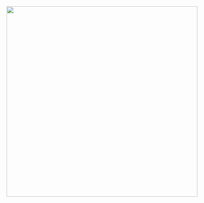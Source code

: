 <div id="header" align="center">
  <img src="https://external-content.duckduckgo.com/iu/?u=https%3A%2F%2Fmedia1.tenor.com%2Fimages%2Fcda2e1e1545a75a7cd0f026e86b46d44%2Ftenor.gif%3Fitemid%3D14664086&f=1&nofb=1&ipt=263373ff59bcbda3ae2c3cd6a237ee72369bd15ac01ce35e9c7d66f80c7d0008&ipo=images" width="500"/>
</div>
